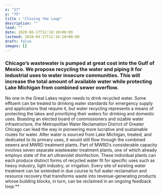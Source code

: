 ```yaml
---
x: "17"
y: "75"
title : "Closing the Loop"
description: ""
lead: ""
date: 2020-06-17T12:18:10+00:00
lastmod: 2020-04-17T12:18:10+00:00
draft: false
images: []
---
```


### Chicago’s wastewater is pumped at great cost into the Gulf of Mexico. We propose recycling the water and piping it for industrial uses to water insecure communities. This will increase the total amount of available water while protecting Lake Michigan from combined sewer overflow.

No one in the Great Lakes region needs to drink recycled water.  Some effluent can be treated to drinking water standards for emergency supply and applications that require it, but water recycling represents a means of protecting the lakes and prioritizing their waters for drinking and domestic uses.  Boasting an elected board of commissioners and sizable water infrastructure, the Metropolitan Water Reclamation District of Greater Chicago can lead the way in pioneering more lucrative and sustainable routes for water.  After water is sourced from Lake Michigan, treated, and dedicated to its primary uses, it would still flow through the combined sewers and MWRD treatment plants.  Part of MWRD’s considerable capacity involves seven separate wastewater treatment plants, one of which already employs state of the art ultraviolet disinfection.  These individual plants can each produce distinct forms of recycled water fit for specific uses such as heavy industry, light industry, or irrigation.  Every site of existing water treatment can be extended in due course to full water reclamation and resource recovery that transforms waste into revenue-generating products whose building blocks, in turn, can be reclaimed in an ongoing feedback loop.**
